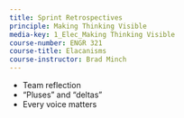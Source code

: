 ```yaml
---
title: Sprint Retrospectives
principle: Making Thinking Visible
media-key: 1_Elec_Making Thinking Visible
course-number: ENGR 321
course-title: Elacanisms
course-instructor: Brad Minch
---
```


* Team reflection
* “Pluses” and “deltas”
* Every voice matters
